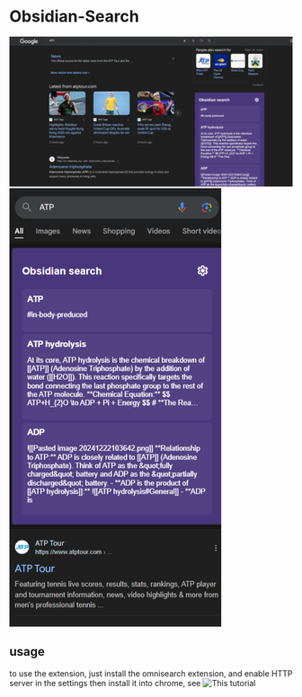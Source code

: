 # Obsidian-Search
![](image.png)
![](image-1.png)
## usage
to use the extension, just install the omnisearch extension, and enable HTTP server in the settings
then install it into chrome, see ![This tutorial](https://dev.to/ben/how-to-install-chrome-extensions-manually-from-github-1612)
